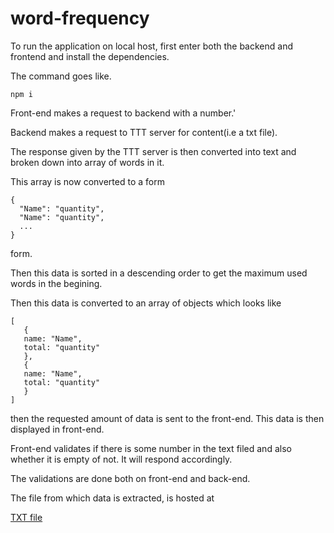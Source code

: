 # word-frequency

To run the application on local host, first enter both the backend and frontend and install the dependencies.

The command goes like.

```
npm i
```

Front-end makes a request to backend with a number.'

Backend makes a request to TTT server for content(i.e a txt file).

The response given by the TTT server is then converted into text and broken down into array of words in it.

This array is now converted to a form 
```
{
  "Name": "quantity",
  "Name": "quantity",
  ...
}
```
form.

Then this data is sorted in a descending order to get the maximum used words in the begining.

Then this data is converted to an array of objects which looks like
```
[
   {
   name: "Name",
   total: "quantity"
   },
   {
   name: "Name",
   total: "quantity"
   }
]
```

then the requested amount of data is sent to the front-end. This data is then displayed in front-end.

Front-end validates if there is some number in the text filed and also whether it is empty of not. It will respond accordingly.

The validations are done both on front-end and back-end. 

The file from which data is extracted, is hosted at 

[TXT file](http://terriblytinytales.com/test.txt)



